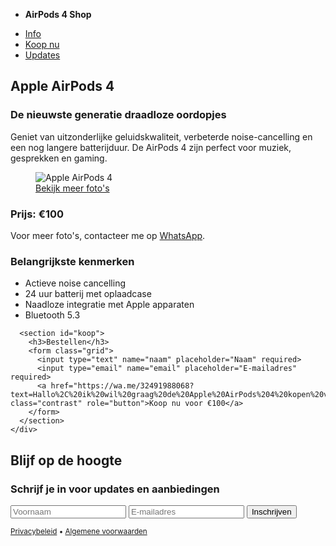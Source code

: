 <!DOCTYPE html>
<html lang="nl">
<head>
  <meta charset="UTF-8">
  <meta name="viewport" content="width=device-width, initial-scale=1">
  <title>Apple AirPods 4 - Te Koop voor €100</title>
  <link rel="stylesheet" href="https://cdn.jsdelivr.net/npm/@picocss/pico@1/css/pico.min.css">
</head>
<body>
  <nav class="container-fluid">
    <ul>
      <li><strong>AirPods 4 Shop</strong></li>
    </ul>
    <ul>
      <li><a href="#info">Info</a></li>
      <li><a href="#koop">Koop nu</a></li>
      <li><a href="#subscribe" role="button">Updates</a></li>
    </ul>
  </nav>

  <main class="container">
    <div class="grid">
      <section id="info">
        <hgroup>
          <h2>Apple AirPods 4</h2>
          <h3>De nieuwste generatie draadloze oordopjes</h3>
        </hgroup>
        <p>Geniet van uitzonderlijke geluidskwaliteit, verbeterde noise-cancelling en een nog langere batterijduur. De AirPods 4 zijn perfect voor muziek, gesprekken en gaming.</p>
        <figure>
          <img src="https://source.unsplash.com/featured/?airpods" alt="Apple AirPods 4">
          <figcaption><a href="https://unsplash.com/s/photos/airpods" target="_blank">Bekijk meer foto's</a></figcaption>
        </figure>
        <h3>Prijs: <strong>€100</strong></h3>
        <p>Voor meer foto's, contacteer me op <a href="https://wa.me/32491988068" target="_blank">WhatsApp</a>.</p>
        <h3>Belangrijkste kenmerken</h3>
        <ul>
          <li>Actieve noise cancelling</li>
          <li>24 uur batterij met oplaadcase</li>
          <li>Naadloze integratie met Apple apparaten</li>
          <li>Bluetooth 5.3</li>
        </ul>
      </section>

      <section id="koop">
        <h3>Bestellen</h3>
        <form class="grid">
          <input type="text" name="naam" placeholder="Naam" required>
          <input type="email" name="email" placeholder="E-mailadres" required>
          <a href="https://wa.me/32491988068?text=Hallo%2C%20ik%20wil%20graag%20de%20Apple%20AirPods%204%20kopen%20voor%20%E2%82%AC100." class="contrast" role="button">Koop nu voor €100</a>
        </form>
      </section>
    </div>
  </main>

  <section id="subscribe" aria-label="Subscribe example">
    <div class="container">
      <article>
        <hgroup>
          <h2>Blijf op de hoogte</h2>
          <h3>Schrijf je in voor updates en aanbiedingen</h3>
        </hgroup>
        <form class="grid">
          <input type="text" name="voornaam" placeholder="Voornaam" required>
          <input type="email" name="email" placeholder="E-mailadres" required>
          <button type="submit" onclick="event.preventDefault()">Inschrijven</button>
        </form>
      </article>
    </div>
  </section>

  <footer class="container">
    <small>
      <a href="#">Privacybeleid</a> • <a href="#">Algemene voorwaarden</a>
    </small>
  </footer>
</body>
</html>

